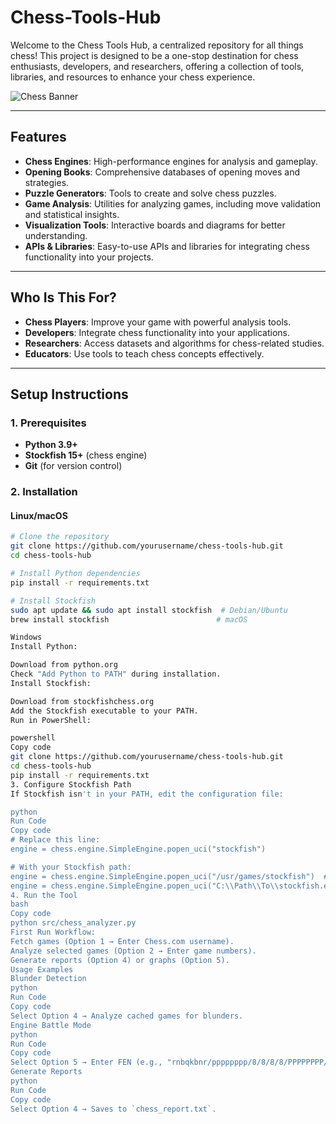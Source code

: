 # Chess-Tools-Hub

Welcome to the Chess Tools Hub, a centralized repository for all things chess! This project is designed to be a one-stop destination for chess enthusiasts, developers, and researchers, offering a collection of tools, libraries, and resources to enhance your chess experience.

![Chess Banner](https://via.placeholder.com/800x200.png?text=Chess+Tools+Hub)

---

## Features
- **Chess Engines**: High-performance engines for analysis and gameplay.
- **Opening Books**: Comprehensive databases of opening moves and strategies.
- **Puzzle Generators**: Tools to create and solve chess puzzles.
- **Game Analysis**: Utilities for analyzing games, including move validation and statistical insights.
- **Visualization Tools**: Interactive boards and diagrams for better understanding.
- **APIs & Libraries**: Easy-to-use APIs and libraries for integrating chess functionality into your projects.

---

## Who Is This For?
- **Chess Players**: Improve your game with powerful analysis tools.
- **Developers**: Integrate chess functionality into your applications.
- **Researchers**: Access datasets and algorithms for chess-related studies.
- **Educators**: Use tools to teach chess concepts effectively.

---

## Setup Instructions

### 1. Prerequisites
- **Python 3.9+**
- **Stockfish 15+** (chess engine)
- **Git** (for version control)

### 2. Installation

#### **Linux/macOS**
```bash
# Clone the repository
git clone https://github.com/yourusername/chess-tools-hub.git
cd chess-tools-hub

# Install Python dependencies
pip install -r requirements.txt

# Install Stockfish
sudo apt update && sudo apt install stockfish  # Debian/Ubuntu
brew install stockfish                        # macOS

Windows
Install Python:

Download from python.org
Check "Add Python to PATH" during installation.
Install Stockfish:

Download from stockfishchess.org
Add the Stockfish executable to your PATH.
Run in PowerShell:

powershell
Copy code
git clone https://github.com/yourusername/chess-tools-hub.git
cd chess-tools-hub
pip install -r requirements.txt
3. Configure Stockfish Path
If Stockfish isn't in your PATH, edit the configuration file:

python
Run Code
Copy code
# Replace this line:
engine = chess.engine.SimpleEngine.popen_uci("stockfish")

# With your Stockfish path:
engine = chess.engine.SimpleEngine.popen_uci("/usr/games/stockfish")  # Linux/macOS
engine = chess.engine.SimpleEngine.popen_uci("C:\\Path\\To\\stockfish.exe")  # Windows
4. Run the Tool
bash
Copy code
python src/chess_analyzer.py
First Run Workflow:
Fetch games (Option 1 → Enter Chess.com username).
Analyze selected games (Option 2 → Enter game numbers).
Generate reports (Option 4) or graphs (Option 5).
Usage Examples
Blunder Detection
python
Run Code
Copy code
Select Option 4 → Analyze cached games for blunders.
Engine Battle Mode
python
Run Code
Copy code
Select Option 5 → Enter FEN (e.g., "rnbqkbnr/pppppppp/8/8/8/8/PPPPPPPP/RNBQKBNR w KQkq - 0 1").
Generate Reports
python
Run Code
Copy code
Select Option 4 → Saves to `chess_report.txt`.

